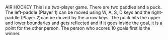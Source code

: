 
AIR HOCKEY
This is a two-player game. There are two paddles and a puck. The left-paddle (Player 1) can be moved using W, A, S, D keys and the right-paddle (Player 2)can be moved by the arrow keys. The puck hits the upper and lower boundaries and gets reflected and if it goes inside the goal, it is a point for the other person. The person who scores 10 goals first is the winner.

